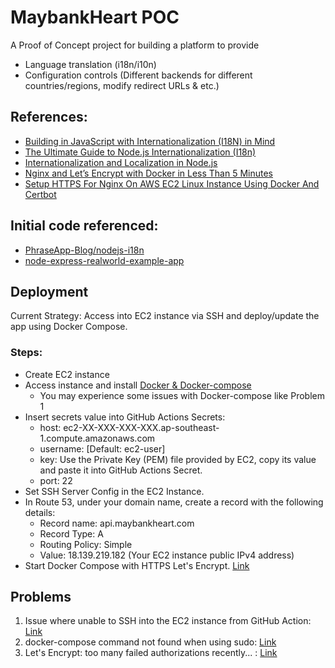 # MaybankHeart POC

A Proof of Concept project for building a platform to provide

* Language translation (i18n/i10n)
* Configuration controls (Different backends for different countries/regions, modify redirect URLs & etc.)

## References:

* [Building in JavaScript with Internationalization (I18N) in Mind](https://phrase.com/blog/posts/node-js-i18n-guide/)
* [The Ultimate Guide to Node.js Internationalization (I18n)](https://phrase.com/blog/posts/node-js-i18n-guide/)
* [Internationalization and Localization in Node.js](https://www.npmjs.com/package/i18n)
* [Nginx and Let’s Encrypt with Docker in Less Than 5 Minutes](https://pentacent.medium.com/nginx-and-lets-encrypt-with-docker-in-less-than-5-minutes-b4b8a60d3a71)
* [Setup HTTPS For Nginx On AWS EC2 Linux Instance Using Docker And Certbot](https://www.c-sharpcorner.com/article/setup-https-for-nginx-on-aws-ec2-linux-instance-using-docker-and-certbot/)
## Initial code referenced:

* [PhraseApp-Blog/nodejs-i18n](https://github.com/PhraseApp-Blog/nodejs-i18n)
* [node-express-realworld-example-app](https://github.com/gothinkster/node-express-realworld-example-app)

## Deployment

Current Strategy: Access into EC2 instance via SSH and deploy/update the app using Docker Compose.

### Steps:

* Create EC2 instance
* Access instance and
   install [Docker & Docker-compose](https://gist.github.com/npearce/6f3c7826c7499587f00957fee62f8ee9)
  * You may experience some issues with Docker-compose like Problem 1
* Insert secrets value into GitHub Actions Secrets:
    * host: ec2-XX-XXX-XXX-XXX.ap-southeast-1.compute.amazonaws.com
    * username: [Default: ec2-user]
    * key: Use the Private Key (PEM) file provided by EC2, copy its value and paste it into GitHub Actions Secret.
    * port: 22
* Set SSH Server Config in the EC2 Instance.
* In Route 53, under your domain name, create a record with the following details:
  * Record name: api.maybankheart.com
  * Record Type: A
  * Routing Policy: Simple
  * Value: 18.139.219.182 (Your EC2 instance public IPv4 address)
* Start Docker Compose with HTTPS Let's Encrypt. [Link](https://pentacent.medium.com/nginx-and-lets-encrypt-with-docker-in-less-than-5-minutes-b4b8a60d3a71)

## Problems
1. Issue where unable to SSH into the EC2 instance from GitHub Action: [Link](https://github.com/appleboy/ssh-action/issues/80#issuecomment-1130407377)
2. docker-compose command not found when using sudo: [Link](https://stackoverflow.com/a/50243566)
3. Let's Encrypt: too many failed authorizations recently... : [Link](https://community.letsencrypt.org/t/error-creating-new-order-too-many-failed-authorizations-recently-see-https-letsencrypt-org-docs-rate-limits/98069)